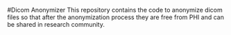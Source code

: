 #Dicom Anonymizer
This repository contains the code to anonymize dicom files so that after the anonymization process 
they are free from PHI and can be shared in research community.

